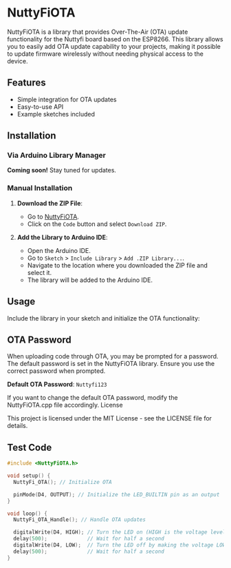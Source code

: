 # NuttyFiOTA

NuttyFiOTA is a library that provides Over-The-Air (OTA) update functionality for the Nuttyfi board based on the ESP8266. This library allows you to easily add OTA update capability to your projects, making it possible to update firmware wirelessly without needing physical access to the device.

## Features

- Simple integration for OTA updates
- Easy-to-use API
- Example sketches included

## Installation

### Via Arduino Library Manager

**Coming soon!** Stay tuned for updates.

### Manual Installation

1. **Download the ZIP File**:
   - Go to [NuttyFiOTA](https://github.com/itsbhupendrasingh/NuttyFiOTA).
   - Click on the `Code` button and select `Download ZIP`.

2. **Add the Library to Arduino IDE**:
   - Open the Arduino IDE.
   - Go to `Sketch` > `Include Library` > `Add .ZIP Library...`.
   - Navigate to the location where you downloaded the ZIP file and select it.
   - The library will be added to the Arduino IDE.

## Usage

Include the library in your sketch and initialize the OTA functionality:

## OTA Password

When uploading code through OTA, you may be prompted for a password. The default password is set in the NuttyFiOTA library. Ensure you use the correct password when prompted.

**Default OTA Password**: `Nuttyfi123`

If you want to change the default OTA password, modify the NuttyFiOTA.cpp file accordingly.
License

This project is licensed under the MIT License - see the LICENSE file for details.

## Test Code 

```cpp
#include <NuttyFiOTA.h>

void setup() {
  NuttyFi_OTA(); // Initialize OTA

  pinMode(D4, OUTPUT); // Initialize the LED_BUILTIN pin as an output
}

void loop() {
  NuttyFi_OTA_Handle(); // Handle OTA updates

  digitalWrite(D4, HIGH); // Turn the LED on (HIGH is the voltage level)
  delay(500);             // Wait for half a second
  digitalWrite(D4, LOW);  // Turn the LED off by making the voltage LOW
  delay(500);             // Wait for half a second
}



